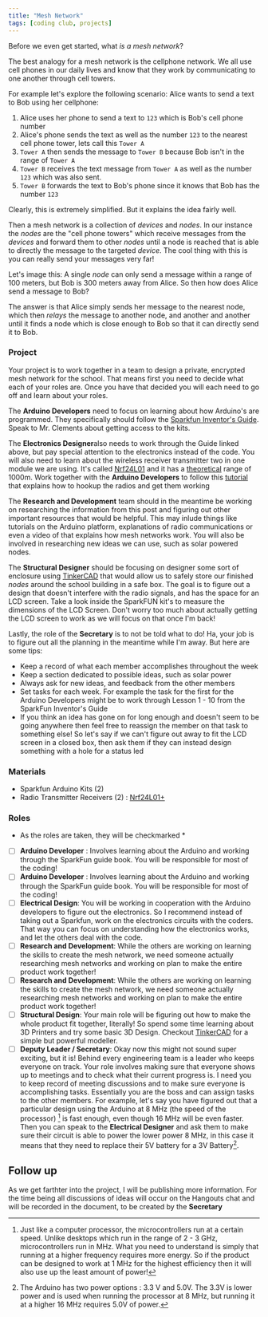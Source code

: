 ```yaml
---
title: "Mesh Network"
tags: [coding club, projects]
---
```



Before we even get started, what *is a mesh network*?

The best analogy for a mesh network is the cellphone network. We all use cell phones in our daily lives and know that they work by communicating to one another through cell towers.

For example let's explore the following scenario: Alice wants to send a text to Bob using her cellphone:

1. Alice uses her phone to send a text to `123` which is Bob's cell phone number
2. Alice's phone sends the text as well as the number `123` to the nearest cell phone tower, lets call this `Tower A`
3. `Tower A` then sends the message to `Tower B` because Bob isn't in the range of `Tower A`
4. `Tower B` receives the text message from `Tower A` as well as the number `123` which was also sent.
5. `Tower B` forwards the text to Bob's phone since it knows that Bob has the number `123`

Clearly, this is extremely simplified. But it explains the idea fairly well.

Then a mesh network is a collection of *devices* and *nodes*. In our instance the *nodes* are the "cell phone towers" which receive messages from the *devices* and forward them to other *nodes* until a node is reached that is able to directly the message to the targeted *device*. The cool thing with this is you can really send your messages very far!

Let's image this: A single *node* can only send a message within a range of 100 meters, but Bob is 300 meters away from Alice. So then how does Alice send a message to Bob?

The answer is that Alice simply sends her message to the nearest node, which then *relays* the message to another node, and another and another until it finds a node which is close enough to Bob so that it can directly send it to Bob.

### Project

Your project is to work together in a team to design a private, encrypted mesh network for the school. That means first you need to decide what each of your roles are. Once you have that decided you will each need to go off and learn about your roles.

The **Arduino Developers** need to focus on learning about how Arduino's are programmed. They specifically should follow the [Sparkfun Inventor's Guide][SIK]. Speak to Mr. Clements about getting access to the kits. 

The **Electronics Designer**also needs to work through the Guide linked above, but pay special attention to the electronics instead of the code. You will also need to learn about the wireless receiver transmitter two in one module we are using. It's called [Nrf24L01][RADIO] and it has a [theoretical][FIX_RANGE] range of 1000m. Work together with the **Arduino Developers** to follow this [tutorial][TUTORIAL] that explains how to hookup the radios and get them working

The **Research and Development** team should in the meantime be working on researching the information from this post and figuring out other important resources that would be helpful. This may inlude things like tutorials on the Arduino platform, explanations of radio communications or even a video of that explains how mesh networks work. You will also be involved in researching new ideas we can use, such as solar powered nodes.

The **Structural Designer** should be focusing on designer some sort of enclosure using [TinkerCAD][TINKERCAD] that would allow us to safely store our finished *nodes* around the school building in a safe box. The goal is to figure out a design that doesn't interfere with the radio signals, and has the space for an LCD screen. Take a look inside the SparkFUN kit's to measure the dimensions of the LCD Screen. Don't worry too much about actually getting the LCD screen to work as we will focus on that once I'm back!

Lastly, the role of the **Secretary** is to not be told what to do! Ha, your job is to figure out all the planning in the meantime while I'm away. But here are some tips:

- Keep a record of what each member accomplishes throughout the week
- Keep a section dedicated to possible ideas, such as solar power
- Always ask for new ideas, and feedback from the other members
- Set tasks for each week. For example the task for the first for the Arduino Developers might be to work through Lesson 1 - 10 from the SparkFun Inventor's Guide
- If you think an idea has gone on for long enough and doesn't seem to be going anywhere then feel free to reassign the member on that task to something else! So let's say if we can't figure out away to fit the LCD screen in a closed box, then ask them if they can instead design something with a hole for a status led

### Materials
- Sparkfun Arduino Kits (2)
- Radio Transmitter Receivers (2) : [Nrf24L01+][RADIO]

### Roles
* As the roles are taken, they will be checkmarked *

- [ ] **Arduino Developer** :  Involves learning about the Arduino and working through the SparkFun guide book. You will be responsible for most of the coding!
- [ ] **Arduino Developer** : Involves learning about the Arduino and working through the SparkFun guide book. You will be responsible for most of the coding!
- [ ] **Electrical Design**: You will be working in cooperation with the Arduino developers to figure out the electronics. So I recommend instead of taking out a Sparkfun, work on the electronics circuits with the coders. That way you can focus on understanding how the electronics works, and let the others deal with the code.
- [ ] **Research and Development**: While the others are working on learning the skills to create the mesh network, we need someone actually researching mesh networks and working on plan to make the entire product work together!
- [ ] **Research and Development**: While the others are working on learning the skills to create the mesh network, we need someone actually researching mesh networks and working on plan to make the entire product work together!
- [ ] **Structural Design**: Your main role will be figuring out how to make the whole product fit together, literally! So spend some time learning about 3D Printers and try some basic 3D Design. Checkout [TinkerCAD][TINKERCAD] for a simple but powerful modeller.
- [ ] **Deputy Leader / Secretary**: Okay now this might not sound super exciting, but it is! Behind every engineering team is a leader who keeps everyone on track. Your role involves making sure that everyone shows up to meetings and to check what their current progress is. I need you to keep record of meeting discussions and to make sure everyone is accomplishing tasks. Essentially you are the boss and can assign tasks to the other members. For example, let's say you have figured out that a particular design using the Arduino at 8 MHz (the speed of the processor) [^1] is fast enough, even though 16 MHz will be even faster. Then you can speak to the **Electrical Designer** and ask them to make sure their circuit is able to power the lower power 8 MHz, in this case it means that they need to replace their 5V battery for a 3V Battery[^2].

## Follow up
As we get farthter into the project, I will be publishing more information. For the time being all discussions of ideas will occur on the Hangouts chat and will be recorded in the document, to be created by the **Secretary**


[SIK]: https://cdn.sparkfun.com/datasheets/Kits/SFE03-0012-SIK.Guide-300dpi-01.pdf
[RADIO]: https://arduino-info.wikispaces.com/Nrf24L01-2.4GHz-HowTo
[FIX_RANGE]: http://hackaday.com/2016/05/31/fixing-the-terrible-range-of-your-cheap-nrf24l01-palna-module/
[TINKERCAD]: https://tinkercad.com
[TUTORIAL]: https://arduino-info.wikispaces.com/Nrf24L01-2.4GHz-HowTo

[^1]: Just like a computer processor, the microcontrollers run at a certain speed. Unlike desktops which run in the range of 2 - 3 GHz, microcontrollers run in MHz. What you need to understand is simply that running at a higher frequency requires more energy. So if the product can be designed to work at 1 MHz for the highest efficiency then it will also use up the least amount of power!

[^2]: The Arduino has two power options : 3.3 V and 5.0V. The 3.3V is lower power and is used when running the processor at 8 MHz, but running it at a higher 16 MHz requires 5.0V of power.
